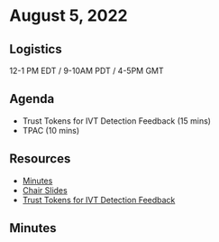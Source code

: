  # August 5, 2022

## Logistics

12-1 PM EDT / 9-10AM PDT / 4-5PM GMT

## Agenda

* Trust Tokens for IVT Detection Feedback (15 mins)
* TPAC (10 mins)

## Resources

* [Minutes](https://docs.google.com/document/d/1nZuvZ-DPLrx7XHFvn_bmqLU8nFf9GAkLlNSvFco8sYY/edit?usp=sharing)
* [Chair Slides](https://docs.google.com/presentation/d/1SKEajBAyA7aHwD3ScNnGTF3vHoGt5XGXo5o48Fp8ShQ/edit?usp=sharing&resourcekey=0-sVahbKqdvEOvtq33tS88Pg)
* [Trust Tokens for IVT Detection Feedback](https://github.com/WICG/trust-token-api/issues/110)

## Minutes
